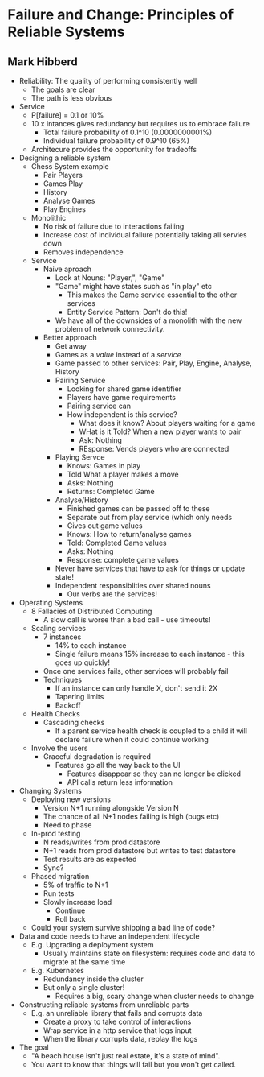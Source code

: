 # Failure and Change: Principles of Reliable Systems
## Mark Hibberd

* Reliability: The quality of performing consistently well
    * The goals are clear
    * The path is less obvious
* Service
    * P[failure] = 0.1 or 10%
    * 10 x intances gives redundancy but requires us to embrace failure
        * Total failure probability of 0.1^10 (0.0000000001%)
        * Individual failure probability of 0.9^10 (65%)
    * Architecure provides the opportunity for tradeoffs
* Designing a reliable system
    * Chess System example
        * Pair Players
        * Games Play
        * History
        * Analyse Games
        * Play Engines
    * Monolithic
        * No risk of failure due to interactions failing
        * Increase cost of individual failure potentially taking all servies down
        * Removes independence
    * Service
        * Naive aproach
            * Look at Nouns: "Player,", "Game"
            * "Game" might have states such as "in play" etc
                * This makes the Game service essential to the other services
                * Entity Service Pattern: Don't do this!
            * We have all of the downsides of a monolith with the new problem of network connectivity.
        * Better approach
            * Get away 
            * Games as a *value* instead of a *service*
            * Game passed to other services: Pair, Play, Engine, Analyse, History
            * Pairing Service
                * Looking for shared game identifier
                * Players have game requirements
                * Pairing service can 
                * How independent is this service?
                    * What does it know? About players waiting for a game
                    * WHat is it Told? When a new player wants to pair
                    * Ask: Nothing
                    * REsponse: Vends players who are connected
            * Playing Servce
                * Knows: Games in play
                * Told What a player makes a move
                * Asks: Nothing
                * Returns: Completed Game
            * Analyse/History
                * Finished games can be passed off to these
                * Separate out from play service (which only needs 
                * Gives out game values
                * Knows: How to return/analyse games
                * Told: Completed Game values
                * Asks: Nothing
                * Response: complete game values
            * Never have services that have to ask for things or update state!
            * Independent responsiblities over shared nouns
                * Our verbs are the services!
* Operating Systems
    * 8 Fallacies of Distributed Computing
        * A slow call is worse than a bad call - use timeouts!
    * Scaling services
        * 7 instances
            * 14% to each instance
            * Single failure means 15% increase to each instance - this goes up quickly!
        * Once one services fails, other services will probably fail
        * Techniques
            * If an instance can only handle X, don't send it 2X 
            * Tapering limits
            * Backoff
    * Health Checks
        * Cascading checks
            * If a parent service health check is coupled to a child it will declare failure when it could continue working
    * Involve the users
        * Graceful degradation is required
            * Features go all the way back to the UI
                * Features disappear so they can no longer be clicked
                * API calls return less information
* Changing Systems
    * Deploying new versions
        * Version N+1 running alongside Version N
        * The chance of all N+1 nodes failing is high (bugs etc)
        * Need to phase 
    * In-prod testing
        * N reads/writes from prod datastore
        * N+1 reads from prod datastore but writes to test datastore
        * Test results are as expected
        * Sync?
    * Phased migration
        * 5% of traffic to N+1
        * Run tests
        * Slowly increase load
            * Continue
            * Roll back
    * Could your system survive shipping a bad line of code?
* Data and code needs to have an independent lifecycle
    * E.g. Upgrading a deployment system
        * Usually maintains state on filesystem: requires code and data to migrate at the same time
    * E.g. Kubernetes
        * Redundancy inside the cluster
        * But only a single cluster!
            * Requires a big, scary change when cluster needs to change
* Constructing reliable systems from unreliable parts
    * E.g. an unreliable library that fails and corrupts data
        * Create a proxy to take control of interactions
        * Wrap service in a http service that logs input
        * When the library corrupts data, replay the logs
* The goal
    * "A beach house isn't just real estate, it's a state of mind".
    * You want to know that things will fail but you won't get called.


